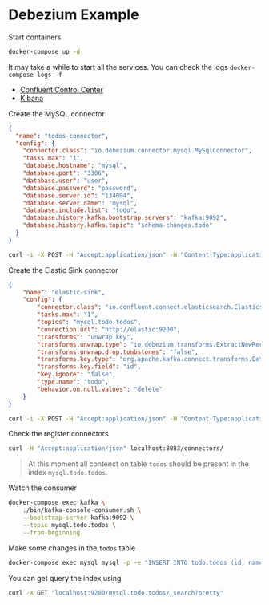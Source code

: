 # Debezium Example

Start containers

```bash
docker-compose up -d
```

It may take a while to start all the services. You can check the logs `docker-compose logs -f`

- [Confluent Control Center](http://localhost:9021/clusters)
- [Kibana](http://localhost:5601/app/kibana)

Create the MySQL connector

```json
{
  "name": "todos-connector",  
  "config": {  
    "connector.class": "io.debezium.connector.mysql.MySqlConnector",
    "tasks.max": "1",  
    "database.hostname": "mysql",  
    "database.port": "3306",
    "database.user": "user",
    "database.password": "password",
    "database.server.id": "134094",  
    "database.server.name": "mysql",  
    "database.include.list": "todo",  
    "database.history.kafka.bootstrap.servers": "kafka:9092",  
    "database.history.kafka.topic": "schema-changes.todo"  
  }
}
```

```bash
curl -i -X POST -H "Accept:application/json" -H "Content-Type:application/json" localhost:8083/connectors/ -d '{"name":"todos-connector","config":{"connector.class":"io.debezium.connector.mysql.MySqlConnector","tasks.max":"1","database.hostname":"mysql","database.port":"3306","database.user":"user","database.password":"password","database.server.id":"134094","database.server.name":"mysql","database.include.list":"todo","database.history.kafka.bootstrap.servers":"kafka:9092","database.history.kafka.topic":"schema-changes.todo"}}'
```

Create the Elastic Sink connector

```json
{
    "name": "elastic-sink",
    "config": {
        "connector.class": "io.confluent.connect.elasticsearch.ElasticsearchSinkConnector",
        "tasks.max": "1",
        "topics": "mysql.todo.todos",
        "connection.url": "http://elastic:9200",
        "transforms": "unwrap,key",
        "transforms.unwrap.type": "io.debezium.transforms.ExtractNewRecordState",
        "transforms.unwrap.drop.tombstones": "false",
        "transforms.key.type": "org.apache.kafka.connect.transforms.ExtractField$Key",
        "transforms.key.field": "id",
        "key.ignore": "false",
        "type.name": "todo",
        "behavior.on.null.values": "delete"
    }
}
```

```bash
curl -i -X POST -H "Accept:application/json" -H "Content-Type:application/json" localhost:8083/connectors/ -d '{"name":"elastic-sink","config":{"connector.class":"io.confluent.connect.elasticsearch.ElasticsearchSinkConnector","tasks.max":"1","topics":"mysql.todo.todos","connection.url":"http://elastic:9200","transforms":"unwrap,key","transforms.unwrap.type":"io.debezium.transforms.ExtractNewRecordState","transforms.unwrap.drop.tombstones":"false","transforms.key.type":"org.apache.kafka.connect.transforms.ExtractField$Key","transforms.key.field":"id","key.ignore":"false","type.name":"todo","behavior.on.null.values":"delete"}}'
```

Check the register connectors

```bash
curl -H "Accept:application/json" localhost:8083/connectors/
```

> At this moment all contenct on table `todos` should be present in the index `mysql.todo.todos`.

Watch the consumer

```bash
docker-compose exec kafka \
    ./bin/kafka-console-consumer.sh \
    --bootstrap-server kafka:9092 \
    --topic mysql.todo.todos \
    --from-beginning
```

Make some changes in the `todos` table

```bash
docker-compose exec mysql mysql -p -e "INSERT INTO todo.todos (id, name, description, status) VALUES (NULL, 'Test 6', 'This is my test 6', 'IN_PROGRESS');"
```

You can get query the index using
```bash
curl -X GET "localhost:9200/mysql.todo.todos/_search?pretty"
```
